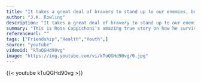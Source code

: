 ```yaml
---
title: "It takes a great deal of bravery to stand up to our enemies, but just as much to stand up to our friends."
author: "J.K. Rowling"
description: "It takes a great deal of bravery to stand up to our enemies, but just as much to stand up to our friends. - J.K. Rowling quotes from GetInspired365.com"
summary: "This is Ross Cappichoni's amazing true story on how he survived multiple shotgun shots from his so called 'friend'."
referenceurl: ""
tags: ["Friendship","Health","Youth",]
source: "youtube"
videoid: "kTuQGHd90vg"
image: "https://img.youtube.com/vi/kTuQGHd90vg/0.jpg"
---
```


{{< youtube kTuQGHd90vg >}}
